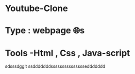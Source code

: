 # Youtube-Clone
# Type : webpage 🌐s
# Tools -Html , Css , Java-script 

sdsssdggit ssdddddddssssssssssssssseddddddd